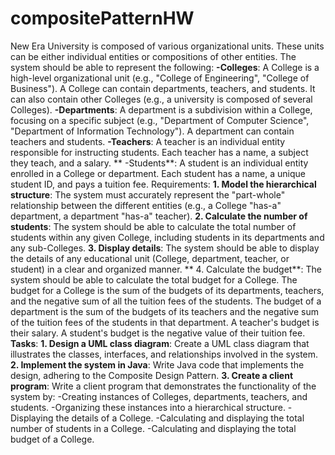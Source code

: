 # compositePatternHW


New Era University is composed of various organizational units. These units can be either individual entities or compositions of other entities. The system should be able to represent the following:
  **-Colleges**: A College is a high-level organizational unit (e.g., "College of Engineering", "College of Business"). A College can contain departments, teachers, and students. It can also contain other Colleges (e.g., a university is composed of several Colleges).
  **-Departments**: A department is a subdivision within a College, focusing on a specific subject (e.g., "Department of Computer Science", "Department of Information Technology"). A department can contain teachers and students.
  **-Teachers**: A teacher is an individual entity responsible for instructing students. Each teacher has a name, a subject they teach, and a salary.
 ** -Students**: A student is an individual entity enrolled in a College or department. Each student has a name, a unique student ID, and pays a tuition fee.
Requirements:
  **1. Model the hierarchical structure**: The system must accurately represent the "part-whole" relationship between the different entities (e.g., a College "has-a" department, a department "has-a" teacher).
  **2. Calculate the number of students**: The system should be able to calculate the total number of students within any given College, including students in its departments and any sub-Colleges.
  **3. Display details**: The system should be able to display the details of any educational unit (College, department, teacher, or student) in a clear and organized manner.
 ** 4. Calculate the budget**: The system should be able to calculate the total budget for a College. The budget for a College is the sum of the budgets of its departments, teachers, and the negative sum of all the tuition fees of the students. The budget of a department is         the sum of the budgets of its teachers and the negative sum of the tuition fees of the students in that department. A teacher's budget is their salary. A student's budget is the negative value of their tuition fee.
**Tasks**:
  **1. **Design a UML class diagram****: Create a UML class diagram that illustrates the classes, interfaces, and relationships involved in the system.
  **2. Implement the system in Java**: Write Java code that implements the design, adhering to the Composite Design Pattern.
  **3. Create a client program**: Write a client program that demonstrates the functionality of the system by:
        -Creating instances of Colleges, departments, teachers, and students.
        -Organizing these instances into a hierarchical structure.
        -Displaying the details of a College.
        -Calculating and displaying the total number of students in a College.
        -Calculating and displaying the total budget of a College.
